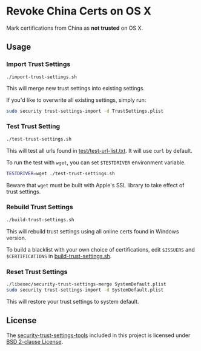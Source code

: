 # Revoke China Certs on OS X

Mark certifications from China as **not trusted** on OS X.


## Usage

### Import Trust Settings

```
./import-trust-settings.sh
```

This will merge new trust settings into existing settings.

If you'd like to overwrite all existing settings, simply run:

``` sh
sudo security trust-settings-import -d TrustSettings.plist
```


### Test Trust Setting

``` sh
./test-trust-settings.sh
```

This will test all urls found in [test/test-url-list.txt](test/test-url-list.txt). It will use `curl` by default.

To run the test with `wget`, you can set `$TESTDRIVER` environment variable.

``` sh
TESTDRIVER=wget ./test-trust-settings.sh
```

Beware that `wget` must be built with Apple's SSL library to take effect of trust settings.


### Rebuild Trust Settings

``` sh
./build-trust-settings.sh
```

This will rebuild trust settings using all online certs found in Windows version.

To build a blacklist with your own choice of certifications, edit `$ISSUERS` and `$CERTIFICATIONS` in [build-trust-settings.sh](build-trust-settings.sh).


### Reset Trust Settings

``` sh
./libexec/security-trust-settings-merge SystemDefault.plist
sudo security trust-settings-import -d SystemDefault.plist
```

This will restore your trust settings to system default.



## License

The [security-trust-settings-tools](https://github.com/ntkme/security-trust-settings-tools) included in this project is licensed under [BSD 2-clause License](https://github.com/ntkme/security-trust-settings-tools/blob/master/LICENSE).
